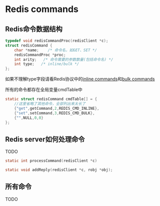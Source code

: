 # Redis commands

## Redis命令数据结构

```c
typedef void redisCommandProc(redisClient *c);
struct redisCommand {
    char *name;    /* 命令名，如GET、SET */
    redisCommandProc *proc;
    int arity;   /* 命令需要的参数数量(包括命令名) */
    int type;   /* inline/bulk */
};
```

如果不理解type字段请看Redis协议中的[inline commands](./protocol.md#INLINE-commands)和[bulk commands](./protocol.md#BULK-commands)

所有的命令都存在全局变量cmdTable中

```c
static struct redisCommand cmdTable[] = {
    //这里省略了其他命令，全部列出来太长了
    {"get",getCommand,2,REDIS_CMD_INLINE},
    {"set",setCommand,3,REDIS_CMD_BULK},
    {"",NULL,0,0}
};
```

## Redis server如何处理命令

TODO

```c
static int processCommand(redisClient *c)
```

```c
static void addReply(redisClient *c, robj *obj);
```

## 所有命令

TODO